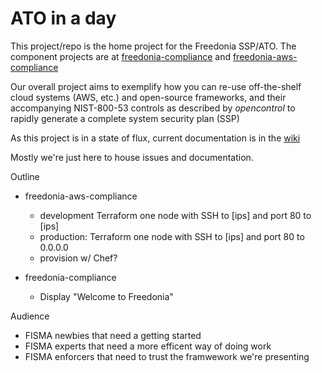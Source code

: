 ATO in a day
==============

This project/repo
is the home project for the Freedonia SSP/ATO. The component projects are at
[freedonia-compliance](https://github.com/pburkohlder/freedonia-compliance) and
[freedonia-aws-compliance](https://github.com/pburkholder/freedonia-aws-compliance)

Our overall project aims to exemplify how you can re-use off-the-shelf cloud systems (AWS, etc.) and open-source frameworks, and their accompanying NIST-800-53 controls as described by _opencontrol_ to rapidly generate a complete system security plan (SSP)

As this project is in a state of flux, current documentation is in the
[wiki](https://github.com/pburkholder/ato1day-compliance/wiki)

Mostly we're just here to house issues and documentation.

Outline
- freedonia-aws-compliance
  - development Terraform one node with SSH to [ips] and port 80 to [ips]
  - production: Terraform one node with SSH to [ips] and port 80 to 0.0.0.0
  - provision w/ Chef?

- freedonia-compliance
  - Display "Welcome to Freedonia"

 Audience
 - FISMA newbies that need a getting started
 - FISMA experts that need a more efficent way of doing work
 - FISMA enforcers that need to trust the framwework we're presenting
